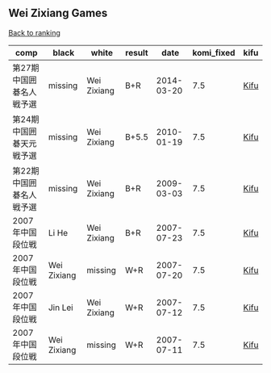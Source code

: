 ## Wei Zixiang Games

[Back to ranking](index.md)




| **comp** | **black** | **white** | **result** | **date** | **komi_fixed** | **kifu** | 
| --- | --- | --- | --- | --- | --- | --- |
| 第27期中国囲碁名人戦予選 | missing | Wei Zixiang | B+R | 2014-03-20 | 7.5 | [Kifu](https://kifudepot.net/kifucontents.php?id=8F%2BTYwhVNuoGhdmldGxL%2FQ%3D%3D) | 
| 第24期中国囲碁天元戦予選 | missing | Wei Zixiang | B+5.5 | 2010-01-19 | 7.5 | [Kifu](https://kifudepot.net/kifucontents.php?id=lF%2B1Xk%2FtGyj5ZvOrxlroVw%3D%3D) | 
| 第22期中国囲碁名人戦予選 | missing | Wei Zixiang | B+R | 2009-03-03 | 7.5 | [Kifu](https://kifudepot.net/kifucontents.php?id=NsvIwCiWYmgPOcULRzX0Iw%3D%3D) | 
| 2007年中国段位戦 | Li He | Wei Zixiang | B+R | 2007-07-23 | 7.5 | [Kifu](https://kifudepot.net/kifucontents.php?id=z6E%2BVExvUSNL2NOE9sTCcQ%3D%3D) | 
| 2007年中国段位戦 | Wei Zixiang | missing | W+R | 2007-07-20 | 7.5 | [Kifu](https://kifudepot.net/kifucontents.php?id=5UfWUJf9gY2vSwe%2B94p3IA%3D%3D) | 
| 2007年中国段位戦 | Jin Lei | Wei Zixiang | W+R | 2007-07-12 | 7.5 | [Kifu](https://kifudepot.net/kifucontents.php?id=INSHUk30fPfgyNRkCvyKUg%3D%3D) | 
| 2007年中国段位戦 | Wei Zixiang | missing | W+R | 2007-07-11 | 7.5 | [Kifu](https://kifudepot.net/kifucontents.php?id=ohjupkQlS4KDtMVOOGEVEg%3D%3D) |




